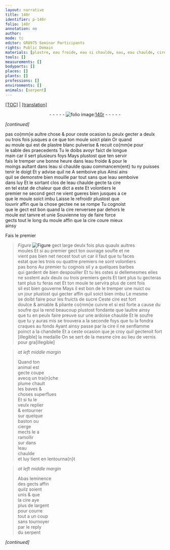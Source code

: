 ```yaml
---
layout: narrative
title: 140r
identifier: p-140r
folio: 140r
annotation: no
author:
mode: tc
editor: GR8975 Seminar Participants
rights: Public Domain
materials: [plastre, eau froide, eau si chaulde, eau, eau chaulde, cire, sucre, cuivre, soufre, argent]
tools: []
measurements: []
bodyparts: []
places: []
plants: []
professions: []
environments: []
animals: [serpent]
---
```


<p><a href="{{ site.baseurl }}/diplomatic/" target="_blank">[TOC]</a> | <a href="{{ site.baseurl }}/texts/p-140r_tl/ target="_blank"">[translation]</a></p><div class="folio" align="center">- - - - - <a href="http://gallica.bnf.fr/ark:/12148/btv1b10500001g/f285.image" target="_blank"><img src="https://cu-mkp.github.io/2017-workshop-edition/assets/photo-icon.png" alt="folio image: " style="display:inline-block; margin-bottom:-3px;"/>140r</a> - - - - - </div>  
 
*[continued]*
  
 pas co{mm}e aultre chose & pour ceste ocasion tu peulx gecter a deulx<br/> ou trois fois jusques a ce que ton moule soict plain Or quand<br/> au moule qui est de <span class="m">plastre</span> blanc pulverise & recuit co{mm}e pour<br/> le sable des praecedents Tu le doibs avoyr faict de longue<br/> main car il sert plusieurs foys Mays plustost que ten servir<br/> fais le tremper une bonne heure dans l<span class="m">eau froide</span> & pour le<br/> moings aultant dans l<span class="m">eau <span class="add">si</span> chaulde</span> quau commancem{ent} tu ny puisses<br/> tenir le doigt Et <span class="del">y</span> advise quil <span class="add">ne</span> <span class="del">A</span> semboive plus <span class="del">Ainsi</span> ains<br/> quil se demonstre bien mouille par tout sans que l<span class="m">eau</span> semboive<br/> dans luy Et le sortant clos de l<span class="m">eau chaulde</span> gecte ta <span class="m">cire</span><br/> en tel estat de chaleur que dict a este Et volontiers le<br/> premier ne second gect ne vient gueres bien jusques a ce<br/> que le moule soict imbu Laisse le refroidir plustost que<br/> louvrir affin que la chose gectee ne se rompe Tu cognoist<br/> que le gect est bon quand la <span class="m">cire</span> renversee par dehors le<br/> moule est tanvre et unie Souvienne toy de faire force<br/> gects tout le long du moule affin que la <span class="m">cire</span> coure mieux<br/> ainsy 
 
Fais le premier 
> *Figure*
> <a href="https://drive.google.com/open?id=0B9-oNrvWdlO5NFdsdU4tVFgxOTg" target="_blank"><img src="https://cu-mkp.github.io/GR8975-edition/assets/photo-icon.png" alt="Figure" style="display:inline-block; margin-bottom:-3px;"/></a>
 gect large deulx fois plus quaulx aultres<br/> moules Et si au premier gect ton ouvrage soufle et ne<br/> vient pas bien net <span class="del">ne</span>cest tout un car il faut que tu faces<br/> estat que les trois ou quattre premiers ne sont volontiers<br/> pas bons Au premier tu cognois sil y a quelques barbes<br/> qui gardent de bien despouiller Et tu les ostes si dellemesmes elles<br/> ne sostent aulx deulx ou trois premiers gects Et tant plus tu gecteras<br/> tant plus tu feras net Et ton moule te servira plus de cent fois<br/> sil est bien gouverne Mays il est bon de le tremper une nuict ou<br/> un jour plustost qui gecter affin quil soict bien imbu Le mesme<br/> se doibt faire pour les fruicts de <span class="m">sucre</span> Ceste <span class="m">cire</span> est fort<br/> doulce & amiable & pliante co{mm}e <span class="m">cuivre</span> et si est forte a cause du<br/> <span class="m">soufre</span> qui la rend beaucoup plustost fondante que laultre ainsy<br/> que tu en peulx faire preuve sur une ardoise chaulde Et le <span class="m">soufre</span><br/> que tu y auras mis se trouvera a la seconde foys que tu la fondra<br/> craques au fonds Ayant ainsy passe par la <span class="m">cire</span> il ne senflamme<br/> poinct a la chandelle Et a ceste ocasion <span class="del">que</span> je croy quil gecteroit fort<br/> [illegible] la medaille On se sert de la mesme <span class="m">cire</span> au lieu de vernis pour gra[illegible]
 
> *at left middle margin*
> 
> 
>   Quand ton<br/> animal est<br/> gecte coupe<br/> avecq un tra{n}che<br/> plume chault<br/> les baves &<br/> choses superflues<br/> Et si tu le<br/> veulx replier<br/> & entourner<br/> sur quelque<br/> baston ou<br/> cierge<br/> mects le a<br/> ramollir<br/> <span class="del">sur</span> dans<br/> l<span class="m">eau<br/> chaulde</span><br/> et luy tient en lentourna{n}t 
 
> *at left middle margin*
> 
> 
>   Abas leminence<br/> des gects affin<br/> quilz soient<br/> unis & que<br/> la <span class="m">cire</span> aye<br/> plus de l<span class="m">argent</span><br/> pour courre<br/> tout a un coup<br/> sans tournoyer<br/> par le reply<br/> du <span class="al">serpent</span>
 
*[continued]*
 
